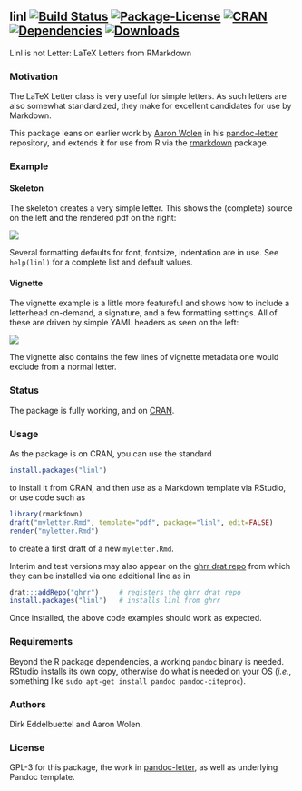 ## linl [![Build Status](https://travis-ci.org/eddelbuettel/linl.svg)](https://travis-ci.org/eddelbuettel/linl) [![Package-License](http://img.shields.io/badge/license-GPL--3-brightgreen.svg?style=flat)](http://www.gnu.org/licenses/gpl-3.0.html) [![CRAN](http://www.r-pkg.org/badges/version/linl)](https://cran.r-project.org/package=linl) [![Dependencies](https://tinyverse.netlify.com/badge/linl)](https://cran.r-project.org/package=linl) [![Downloads](http://cranlogs.r-pkg.org/badges/linl?color=brightgreen)](http://www.r-pkg.org/pkg/linl)

Linl is not Letter: LaTeX Letters from RMarkdown

### Motivation

The LaTeX Letter class is very useful for simple letters.  As such
letters are also somewhat standardized, they make for excellent
candidates for use by Markdown.

This package leans on earlier work by [Aaron Wolen](http://aaronwolen.com/) in his
[pandoc-letter](https://github.com/aaronwolen/pandoc-letter) repository, and extends it for use from
R via the [rmarkdown](https://cran.r-project.org/package=rmarkdown) package.

### Example

#### Skeleton

The skeleton creates a very simple letter.  This shows the (complete) source on the left and the
rendered pdf on the right:

![](https://eddelbuettel.github.io/linl/skeleton.png)

Several formatting defaults for font, fontsize, indentation are in use. See `help(linl)` for a 
complete list and default values.

#### Vignette

The vignette example is a little more featureful and shows how to include a letterhead on-demand, a
signature, and a few formatting settings.  All of these are driven by simple YAML headers as seen on
the left:

![](https://eddelbuettel.github.io/linl/vignette.png)

The vignette also contains the few lines of vignette metadata one would exclude from a normal
letter.
        
### Status

The package is fully working, and on [CRAN](https://cran.r-project.org/).

### Usage 

As the package is on CRAN, you can use the standard 

```r
install.packages("linl")
```

to install it from CRAN, and then use as a Markdown template via RStudio, or use code such as

```r
library(rmarkdown)
draft("myletter.Rmd", template="pdf", package="linl", edit=FALSE)
render("myletter.Rmd")
```

to create a first draft of a new `myletter.Rmd`.        

Interim and test versions may also appear on the [ghrr drat repo](https://ghrr.github.io/drat/) from
which they can be installed via one additional line as in

```r
drat:::addRepo("ghrr")     # registers the ghrr drat repo
install.packages("linl")   # installs linl from ghrr
```

Once installed, the above code examples should work as expected.

### Requirements

Beyond the R package dependencies, a working `pandoc` binary is needed. RStudio installs
its own copy, otherwise do what is needed on your OS (_i.e._, something like `sudo apt-get
install pandoc pandoc-citeproc`).

### Authors

Dirk Eddelbuettel and Aaron Wolen.

### License

GPL-3 for this package, the work in [pandoc-letter](https://github.com/aaronwolen/pandoc-letter), 
as well as underlying Pandoc template.
